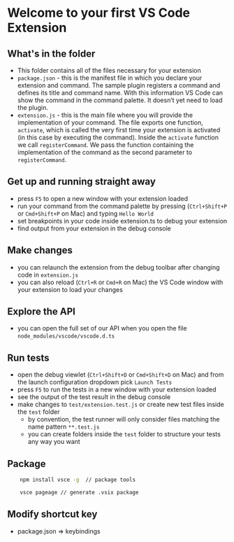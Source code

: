 # Welcome to your first VS Code Extension

## What's in the folder

- This folder contains all of the files necessary for your extension
- `package.json` - this is the manifest file in which you declare your extension and command.
  The sample plugin registers a command and defines its title and command name. With this information
  VS Code can show the command in the command palette. It doesn’t yet need to load the plugin.
- `extension.js` - this is the main file where you will provide the implementation of your command.
  The file exports one function, `activate`, which is called the very first time your extension is
  activated (in this case by executing the command). Inside the `activate` function we call `registerCommand`.
  We pass the function containing the implementation of the command as the second parameter to
  `registerCommand`.

## Get up and running straight away

- press `F5` to open a new window with your extension loaded
- run your command from the command palette by pressing (`Ctrl+Shift+P` or `Cmd+Shift+P` on Mac) and typing `Hello World`
- set breakpoints in your code inside extension.ts to debug your extension
- find output from your extension in the debug console

## Make changes

- you can relaunch the extension from the debug toolbar after changing code in `extension.js`
- you can also reload (`Ctrl+R` or `Cmd+R` on Mac) the VS Code window with your extension to load your changes

## Explore the API

- you can open the full set of our API when you open the file `node_modules/vscode/vscode.d.ts`

## Run tests

- open the debug viewlet (`Ctrl+Shift+D` or `Cmd+Shift+D` on Mac) and from the launch configuration dropdown pick `Launch Tests`
- press `F5` to run the tests in a new window with your extension loaded
- see the output of the test result in the debug console
- make changes to `test/extension.test.js` or create new test files inside the `test` folder
  - by convention, the test runner will only consider files matching the name pattern `**.test.js`
  - you can create folders inside the `test` folder to structure your tests any way you want

## Package

```bash
    npm install vsce -g  // package tools

    vsce pageage // generate .vsix package
```

## Modify shortcut key

- package.json => keybindings
